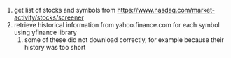 1. get list of stocks and symbols from https://www.nasdaq.com/market-activity/stocks/screener
2. retrieve historical information from yahoo.finance.com for each symbol using yfinance library
   1. some of these did not download correctly, for example because their history was too short
